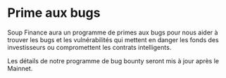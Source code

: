 # Prime aux bugs

Soup Finance aura un programme de primes aux bugs pour nous aider à trouver les bugs et les vulnérabilités qui mettent en danger les fonds des investisseurs ou compromettent les contrats intelligents.

Les détails de notre programme de bug bounty seront mis à jour après le Mainnet.
